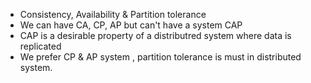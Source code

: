 - Consistency, Availability & Partition tolerance
- We can have CA, CP, AP but can't have a system CAP
- CAP is a desirable property of a distributred system where data is replicated
- We prefer CP & AP system , partition tolerance is must in distributed  system.

